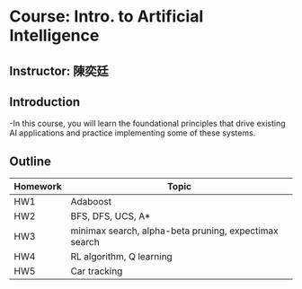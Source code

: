 # Course: Intro. to Artificial Intelligence
## Instructor: 陳奕廷
## Introduction
-In this course, you will learn the foundational principles that drive existing AI applications and practice implementing some of these systems.

## Outline
|Homework   |Topic                                                 |
|-----------|------------------------------------------------------|
|HW1        |Adaboost                                              |
|HW2        |BFS, DFS, UCS, A*                                     |
|HW3        |minimax search, alpha-beta pruning, expectimax search |
|HW4        |RL algorithm, Q learning                              |
|HW5        |Car tracking                                          |
 
